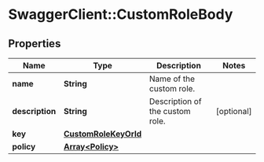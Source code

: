 # SwaggerClient::CustomRoleBody

## Properties
Name | Type | Description | Notes
------------ | ------------- | ------------- | -------------
**name** | **String** | Name of the custom role. | 
**description** | **String** | Description of the custom role. | [optional] 
**key** | [**CustomRoleKeyOrId**](CustomRoleKeyOrId.md) |  | 
**policy** | [**Array&lt;Policy&gt;**](Policy.md) |  | 


